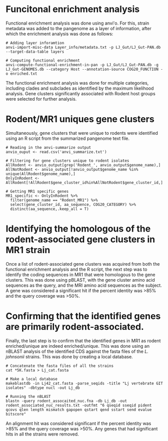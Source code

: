 # Funcitonal enrichment analysis
Functional enrichment analysis was done using anvi'o. For this, strain metadata was added to the pangenome as a layer of information, after which the enrichment analysis was done as follows:

```
# Adding layer inforamtion
anvi-import-misc-data Layer_info/metadata.txt -p LJ_Gut/LJ_Gut-PAN.db --target-data-table layers

# Computing functional enrichment
anvi-compute-functional-enrichment-in-pan -p LJ_Gut/LJ_Gut-PAN.db -g LJ_Gut-GENOMES.db --category Host --annotation-source COG20_FUNCTION -o enriched.txt
```
The functional enrichment analysis was done for multiple categories, including clades and subclades as identified by the maximum likelihood analysis. Gene clusters significantly associated with Rodent host groups were selected for further analysis.

# Rodent/MR1 uniques gene clusters
Simultaneously, gene clusters that were unique to rodents were identified using an R script from the summarized pangenome text file. 

```
# Reading in the anvi-summarize output
anvio_ouput <- read.csv('anvi_summarize.txt')

# Filtering for gene clusters unique to rodent isolates
AllRodent <- anvio_output[grep('Rodent_', anvio_output$genome_name),]
AllNotRodent <- anvio_output[!anvio_output$genome_name %in% unique(AllRodent$genome_name),]
OnlyInRodent <- AllRodent[!AllRodent$gene_cluster_id%in%AllNotRodent$gene_cluster_id,]

# Getting MR1 specific genes
MR1_specific <- OnlyInRodent %>% 
  filter(genome_name == "Rodent_MR1") %>% 
  select(gene_cluster_id, aa_sequence, COG20_CATEGORY) %>% 
  distinct(aa_sequence,.keep_all = T)
```
# Identifying the homologous of the rodent-associated gene clusters in MR1 strain
Once a list of rodent-associated gene clusters was acquired from both the functional enrichment analysis and the R script, the next step was to identify the coding sequences in MR1 that were homologous to the gene clusters. This was done using pBLAST, with the gene cluster amino acid sequences as the query, and the MRI amino acid sequences as the subject. A gene was considered a significant hit if the percent identity was >85% and the query coverage was >50%.

# Confirming that the identified genes are primarily rodent-associated.
Finally, the last step is to confirm that the identified genes in MR1 as rodent enriched/unique are indeed enriched/unique. This was done using an nBLAST analysis of the identified CDS against the fasta files of the _L. johnsonii_ strains. This was done by creating a local database.

```
# Concatenate the fasta files of all the strains
cat *5K.fasta > Lj_cat.fasta

# Make a local database
makeblastdb -in Lj42_cat.fasta -parse_seqids -title "Lj vertebrate GIT isolates" -dbtype nucl -out Lj_db

# Running the nBLAST
blastn -query rodent_assocaited_nuc.fna -db Lj_db -out rodent_associated_nuc_results.txt -outfmt "6 qseqid sseqid pident qcovs qlen length mismatch gapopen qstart qend sstart send evalue bitscore"
```

An alignment hit was considered significant if the percent identity was >85% and the query coverage was >50%. 
Any genes that had significant hits in all the strains were removed.
